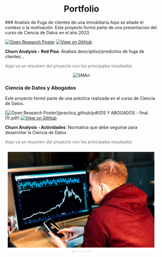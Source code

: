 <center><h1>Portfolio</h1></center>
### Analisis de Fuga de clientes de una inmobiliaria
Aqui se añade el contexo o la motivación. Este proyecto formó parte de una presentacion del curso de Ciencia de Datos en el año 2023

[![Open Research Poster](https://img.shields.io/badge/PDF-Open_Research_Poster-blue?logo=adobe-acrobat-reader&logoColor=white)](practica_github/pdf)
[![View on GitHub](https://img.shields.io/badge/GitHub-View_on_GitHub-blue?logo=GitHub)](https://github.com/JuperCa/julia.github.io/tree/main/agregaciones)

**Churn Analysis - Red Piso**: Ánalisis descriptivo/predictivo de fuga de clientes...

<p style="color:#727272">Aqui va un resumen del proyecto con los principales resutlados</p>

<center><img src ="agregaciones/img/4_1.png" alt="SMAn"></center>


### Ciencia de Datos y Abogados 
Este proyecto formó parte de una práctica realizada en el curso de Ciencia de Datos.

[![Open Research Poster](https://img.shields.io/badge/PDF-Open_Research_Poster-blue?logo=adobe-acrobat-reader&logoColor=white)](practica_github/pdf/DS Y ABOGADOS - final (1).pdf)
[![View on GitHub](https://img.shields.io/badge/GitHub-View_on_GitHub-blue?logo=GitHub)]([practica_github/pdf](https://github.com/JuperCa/julia.github.io/tree/main/practica_github/notebooks))

**Churn Analysis - Actividades**: Normativa que debe seguirse para desarrollar la Ciencia de Datos

<p style="color:#727272">Aqui va un resumen del proyecto con los principales resutlados</p>

<center><img src ="practica_github/imagen/imagen1.PNG" alt="SMAn"></center>



